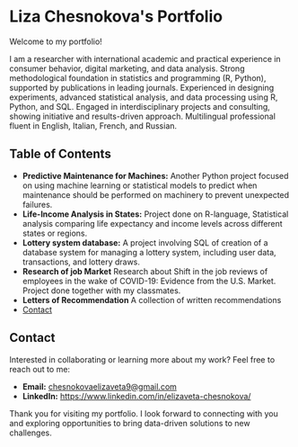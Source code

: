 # Liza Chesnokova's Portfolio

Welcome to my portfolio!

I am a researcher with international academic and practical experience in consumer behavior, digital marketing, and data analysis. Strong methodological foundation in statistics and programming (R, Python), supported by publications in leading journals. Experienced in designing experiments, advanced statistical analysis, and data processing using R, Python, and SQL. Engaged in interdisciplinary projects and consulting, showing initiative and results-driven approach. Multilingual professional fluent in English, Italian, French, and Russian.

## Table of Contents

- **Predictive Maintenance for Machines:**  Another Python project focused on using machine learning or statistical models to predict when maintenance should be performed on machinery to prevent unexpected failures.
- **Life-Income Analysis in States:** Project done on R-language, Statistical analysis comparing life expectancy and income levels across different states or regions.
- **Lottery system database:** A project involving SQL of creation of a database system for managing a lottery system, including user data, transactions, and lottery draws.
- **Research of job Market** Research about Shift in the job reviews of employees in the wake of COVID-19: Evidence from the U.S. Market. Project done together with my classmates.
- **Letters of Recommendation** A collection of written recommendations
- [Contact](#contact)

## Contact

Interested in collaborating or learning more about my work? Feel free to reach out to me:

- **Email:** chesnokovaelizaveta9@gmail.com
- **LinkedIn:** https://www.linkedin.com/in/elizaveta-chesnokova/

Thank you for visiting my portfolio. I look forward to connecting with you and exploring opportunities to bring data-driven solutions to new challenges.
